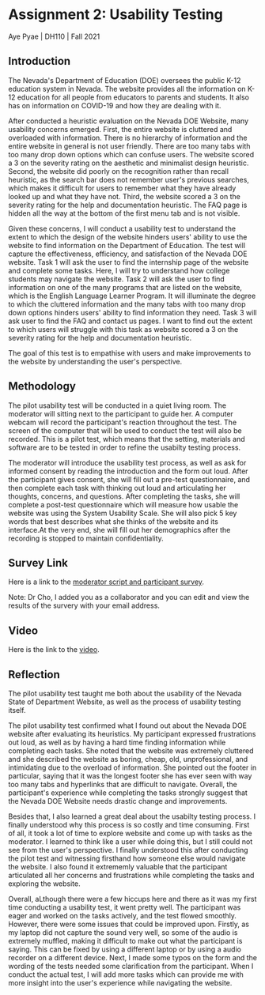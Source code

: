 # Assignment 2: Usability Testing
Aye Pyae | DH110 | Fall 2021
## Introduction
The Nevada's Department of Education (DOE) oversees the public K-12 education system in Nevada. The website provides all the information on K-12 education for all people from educators to parents and students. It also has on information on COVID-19 and how they are dealing with it.

After conducted a heuristic evaluation on the Nevada DOE Website, many usability concerns emerged. First, the entire website is cluttered and overloaded with information. There is no hierarchy of information and the entire website in general is not user friendly. There are too many tabs with too many drop down options which can confuse users. The website scored a 3 on the severity rating on the aesthetic and minimalist design heuristic. Second, the website did poorly on the recognition rather than recall heuristic, as the search bar does not remember user's previous searches, which makes it difficult for users to remember what they have already looked up and what they have not. Third, the website scored a 3 on the severity rating for the help and documentation heuristic. The FAQ page is hidden all the way at the bottom of the first menu tab and is not visible.

Given these concerns, I will conduct a usability test to understand the extent to which the design of the website hinders users' ability to use the website to find information on the Department of Education. The test will capture the effectiveness, efficiency, and satisfaction of the Nevada DOE website. Task 1 will ask the user to find the internship page of the website and complete some tasks. Here, I will try to understand how college students may navigate the website. Task 2 will ask the user to find information on one of the many programs that are listed on the website, which is the English Language Learner Program. It will illuminate the degree to which the cluttered information and the many tabs with too many drop down options hinders users' ability to find information they need. Task 3 will ask user to find the FAQ and contact us pages. I want to find out the extent to which users will struggle with this task as website scored a 3 on the severity rating for the help and documentation heuristic.

The goal of this test is to empathise with users and make improvements to the website by understanding the user's perspective.

## Methodology
The pilot usability test will be conducted in a quiet living room. The moderator will sitting next to the participant to guide her. A computer webcam will record the participant's reaction throughout the test. The screen of the computer that will be used to conduct the test will also be recorded. This is a pilot test, which means that the setting, materials and software are to be tested in order to refine the usabilty testing process. 

The moderator will introduce the usability test process, as well as ask for informed consent by reading the introduction and the form out loud. After the participant gives consent, she will fill out a pre-test questionnaire, and then complete each task with thinking out loud and articulating her thoughts, concerns, and questions. After completing the tasks, she will complete a post-test questionnaire which will measure how usable the website was using the System Usability Scale. She will also pick 5 key words that best describes what she thinks of the website and its interface.At the very end, she will fill out her demographics after the recording is stopped to maintain confidentiality.
 

## Survey Link
Here is a link to the [moderator script and participant survey](https://docs.google.com/forms/d/e/1FAIpQLSeMsN081u3SI1t7rcR8iggcKMCPffTB0q1OGxRSTWWvwvnZcw/viewform).  

Note: Dr Cho, I added you as a collaborator and you can edit and view the results of the survery with your email address.

## Video 
Here is the link to the [video](https://youtu.be/dCeh2q9mAJI).
## Reflection
The pilot usability test taught me both about the usability of the Nevada State of Department Website, as well as the process of usability testing itself.

The pilot usability test confirmed what I found out about the Nevada DOE website after evaluating its heuristics. My participant expressed frustrations out loud, as well as by having a hard time finding information while completing each tasks.  She noted that the website was extremely cluttered and she described the website as boring, cheap, old, unprofessional, and intimidating due to the overload of information. She pointed out the footer in particular, saying that it was the longest footer she has ever seen with way too many tabs and hyperlinks that are difficult to navigate. Overall, the participant's experience while completing the tasks strongly suggest that the Nevada DOE Website needs drastic change and improvements.

Besides that, I also learned a great deal about the usabilty testing process. I finally understood why this process is so costly and time consuming. First of all, it took a lot of time to explore website and come up with tasks as the moderator. I learned to think like a user while doing this, but I still could not see from the user's perspective. I finally understood this after conducting the pilot test and witnessing firsthand how someone else would navigate the website. I also found it extrememly valuable that the participant articulated all her concerns and frustrations while completing the tasks and exploring the website. 

Overall, aLthough there were a few hiccups here and there as it was my first time conducting a usability test, it went pretty well. The participant was eager and worked on the tasks actively, and the test flowed smoothly. However, there were some issues that could be improved upon. Firstly, as my laptop did not capture the sound very well, so some of the audio is extremely muffled, making it difficult to make out what the participant is saying. This can be fixed by using a different laptop or by using a audio recorder on a different device. Next, I made some typos on the form and the wording of the tests needed some clarification from the participant. When I conduct the actual test, I will add more tasks which can provide me with more insight into the user's experience while navigating the website. 
